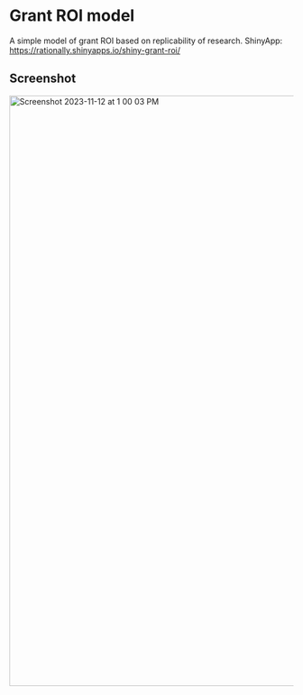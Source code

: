 # Grant ROI model
A simple model of grant ROI based on replicability of research. ShinyApp: https://rationally.shinyapps.io/shiny-grant-roi/

## Screenshot
<img width="1048" alt="Screenshot 2023-11-12 at 1 00 03 PM" src="https://github.com/kristinlindquist/shiny-grant-roi/assets/9382486/4d6e8b9e-a944-477c-9839-420dcc00b59b">

